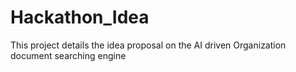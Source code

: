 # Hackathon_Idea
This project details the idea proposal on the AI driven Organization document searching engine
